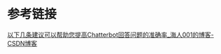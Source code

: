 # 参考链接

[ 以下几条建议可以帮助您提高Chatterbot回答问题的准确率_海人001的博客-CSDN博客](https://blog.csdn.net/Da___Vinci/article/details/104572195)